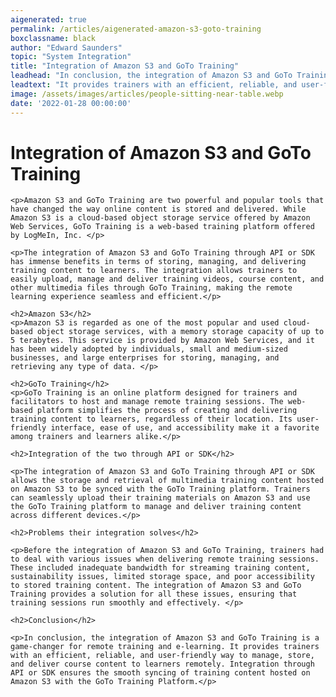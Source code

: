 ```yaml
---
aigenerated: true
permalink: /articles/aigenerated-amazon-s3-goto-training
boxclassname: black
author: "Edward Saunders"
topic: "System Integration"
title: "Integration of Amazon S3 and GoTo Training"
leadhead: "In conclusion, the integration of Amazon S3 and GoTo Training is a game-changer for remote training and e-learning"
leadtext: "It provides trainers with an efficient, reliable, and user-friendly way to manage, store, and deliver course content to learners remotely. Integration through API or SDK ensures the smooth syncing of training content hosted on Amazon S3 with the GoTo Training Platform."
image: /assets/images/articles/people-sitting-near-table.webp
date: '2022-01-28 00:00:00'
---
```

<div class="arttext">
	<h1>Integration of Amazon S3 and GoTo Training</h1>

	<p>Amazon S3 and GoTo Training are two powerful and popular tools that have changed the way online content is stored and delivered. While Amazon S3 is a cloud-based object storage service offered by Amazon Web Services, GoTo Training is a web-based training platform offered by LogMeIn, Inc. </p>

	<p>The integration of Amazon S3 and GoTo Training through API or SDK has immense benefits in terms of storing, managing, and delivering training content to learners. The integration allows trainers to easily upload, manage and deliver training videos, course content, and other multimedia files through GoTo Training, making the remote learning experience seamless and efficient.</p>

	<h2>Amazon S3</h2>
	<p>Amazon S3 is regarded as one of the most popular and used cloud-based object storage services, with a memory storage capacity of up to 5 terabytes. This service is provided by Amazon Web Services, and it has been widely adopted by individuals, small and medium-sized businesses, and large enterprises for storing, managing, and retrieving any type of data. </p>
	
	<h2>GoTo Training</h2>
	<p>GoTo Training is an online platform designed for trainers and facilitators to host and manage remote training sessions. The web-based platform simplifies the process of creating and delivering training content to learners, regardless of their location. Its user-friendly interface, ease of use, and accessibility make it a favorite among trainers and learners alike.</p>

	<h2>Integration of the two through API or SDK</h2>

	<p>The integration of Amazon S3 and GoTo Training through API or SDK allows the storage and retrieval of multimedia training content hosted on Amazon S3 to be synced with the GoTo Training platform. Trainers can seamlessly upload their training materials on Amazon S3 and use the GoTo Training platform to manage and deliver training content across different devices.</p>

	<h2>Problems their integration solves</h2>

	<p>Before the integration of Amazon S3 and GoTo Training, trainers had to deal with various issues when delivering remote training sessions. These included inadequate bandwidth for streaming training content, sustainability issues, limited storage space, and poor accessibility to stored training content. The integration of Amazon S3 and GoTo Training provides a solution for all these issues, ensuring that training sessions run smoothly and effectively. </p>

	<h2>Conclusion</h2>

	<p>In conclusion, the integration of Amazon S3 and GoTo Training is a game-changer for remote training and e-learning. It provides trainers with an efficient, reliable, and user-friendly way to manage, store, and deliver course content to learners remotely. Integration through API or SDK ensures the smooth syncing of training content hosted on Amazon S3 with the GoTo Training Platform.</p>

</div>